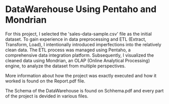 # DataWarehouse Using Pentaho and Mondrian

For this project, I selected the 'sales-data-sample.csv' file as the initial dataset. To gain experience in data preprocessing and ETL (Extract, Transform, Load), I intentionally introduced imperfections into the relatively clean data. The ETL process was managed using Pentaho, a comprehensive data integration platform. Subsequently, I visualized the cleaned data using Mondrian, an OLAP (Online Analytical Processing) engine, to analyze the dataset from multiple perspectives.


More information about how the project was exactly executed and how it worked is found on the Report.pdf file.

The Schema of the DataWarehouse is found on Schhema.pdf and every part of the project is devided in various files.
